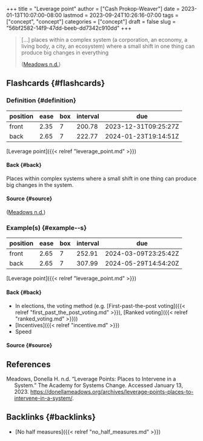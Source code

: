 +++
title = "Leverage point"
author = ["Cash Prokop-Weaver"]
date = 2023-01-13T10:07:00-08:00
lastmod = 2023-09-24T10:26:16-07:00
tags = ["concept", "concept"]
categories = ["concept"]
draft = false
slug = "56bf2582-14f9-47dd-beeb-dd7342c910dd"
+++

> [...] places within a complex system (a corporation, an economy, a living body, a city, an ecosystem) where a small shift in one thing can produce big changes in everything
>
> (<a href="#citeproc_bib_item_1">Meadows n.d.</a>)


## Flashcards {#flashcards}


### Definition {#definition}

| position | ease | box | interval | due                  |
|----------|------|-----|----------|----------------------|
| front    | 2.35 | 7   | 200.78   | 2023-12-31T09:25:27Z |
| back     | 2.65 | 7   | 222.77   | 2024-01-23T19:14:51Z |

[Leverage point]({{< relref "leverage_point.md" >}})


#### Back {#back}

Places within complex systems where a small shift in one thing can produce big changes in the system.


#### Source {#source}

(<a href="#citeproc_bib_item_1">Meadows n.d.</a>)


### Example(s) {#example--s}

| position | ease | box | interval | due                  |
|----------|------|-----|----------|----------------------|
| front    | 2.65 | 7   | 252.91   | 2024-03-09T23:25:42Z |
| back     | 2.65 | 7   | 307.99   | 2024-05-29T14:54:20Z |

[Leverage point]({{< relref "leverage_point.md" >}})


#### Back {#back}

-   In elections, the voting method (e.g. [First-past-the-post voting]({{< relref "first_past_the_post_voting.md" >}}), [Ranked voting]({{< relref "ranked_voting.md" >}}))
-   [Incentives]({{< relref "incentive.md" >}})
-   Speed


#### Source {#source}

## References

<style>.csl-entry{text-indent: -1.5em; margin-left: 1.5em;}</style><div class="csl-bib-body">
  <div class="csl-entry"><a id="citeproc_bib_item_1"></a>Meadows, Donella H. n.d. “Leverage Points: Places to Intervene in a System.” The Academy for Systems Change. Accessed January 13, 2023. <a href="https://donellameadows.org/archives/leverage-points-places-to-intervene-in-a-system/">https://donellameadows.org/archives/leverage-points-places-to-intervene-in-a-system/</a>.</div>
</div>


## Backlinks {#backlinks}

-   [No half measures]({{< relref "no_half_measures.md" >}})
